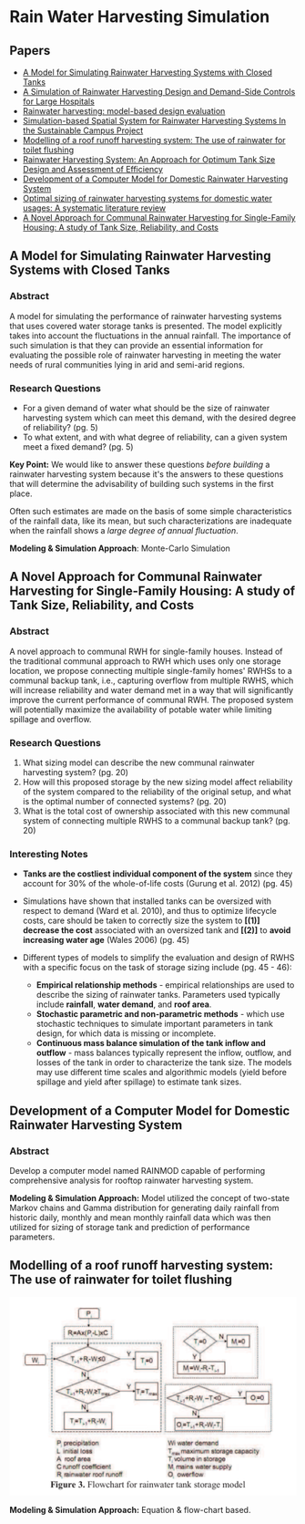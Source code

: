 # Rain Water Harvesting Simulation

## Papers
* [A Model for Simulating Rainwater Harvesting Systems with Closed Tanks](https://www.ircwash.org/sites/default/files/213.2-95MO-14785.pdf)
* [A Simulation of Rainwater Harvesting Design and Demand-Side Controls for Large Hospitals](https://www.researchgate.net/publication/325292766_A_Simulation_of_Rainwater_Harvesting_Design_and_Demand-Side_Controls_for_Large_Hospitals)
* [Rainwater harvesting: model-based design evaluation](https://www.researchgate.net/publication/40895059_Rainwater_harvesting_Model-based_design_evaluation)
* [Simulation-based Spatial System for Rainwater Harvesting Systems In the Sustainable Campus Project](https://www.tandfonline.com/doi/pdf/10.3130/jaabe.11.213)
* [Modelling of a roof runoff harvesting system: The use of rainwater for toilet flushing](https://core.ac.uk/download/pdf/12042821.pdf)
* [Rainwater Harvesting System: An Approach for Optimum Tank Size Design and Assessment of Efficiency](https://cs-people.bu.edu/papon/pdfs/2017_STK_MTIP.pdf)
* [Development of a Computer Model for Domestic Rainwater Harvesting System](https://www.ijert.org/research/development-of-a-computer-model-for-domestic-rainwater-harvesting-system-IJERTV4IS090312.pdf)
* [Optimal sizing of rainwater harvesting systems for domestic water usages: A systematic literature review](https://www.sciencedirect.com/science/article/pii/S2590289X20300049)
* [A Novel Approach for Communal Rainwater Harvesting for Single-Family Housing: A study of Tank Size, Reliability, and Costs](https://vtechworks.lib.vt.edu/bitstream/handle/10919/97580/Semaan_M_D_2020.pdf?sequence=1&isAllowed=y)

## A Model for Simulating Rainwater Harvesting Systems with Closed Tanks

### Abstract
A model for simulating the performance of rainwater harvesting systems that uses covered water storage tanks is presented. The model explicitly takes into account the fluctuations in the annual rainfall. The importance of such simulation is that they can provide an essential information for evaluating the possible role of rainwater harvesting in meeting the water needs of rural communities lying in arid and semi-arid regions.

### Research Questions
* For a given demand of water what should be the size of rainwater
harvesting system which can meet this demand, with the desired degree of
reliability? (pg. 5)
* To what extent, and with what
degree of reliability, can a given system meet a fixed demand? (pg. 5)

**Key Point:** We would like to answer these questions *before building* a
rainwater harvesting system because it's the answers to these questions that will determine the advisability of building such systems in the first place.

Often such estimates are made on the basis of some simple characteristics of the rainfall data, like its mean, but such characterizations are inadequate when the rainfall shows a *large degree of annual fluctuation*.

**Modeling & Simulation Approach**: Monte-Carlo Simulation

## A Novel Approach for Communal Rainwater Harvesting for Single-Family Housing: A study of Tank Size, Reliability, and Costs

### Abstract
A novel approach to communal RWH for single-family houses. Instead of the traditional communal approach to RWH which uses only one storage location, we propose connecting multiple single-family homes' RWHSs to a communal backup tank, i.e., capturing overflow from multiple RWHS, which will increase reliability and water demand met in a way that will significantly improve the current performance of communal RWH. The proposed system will potentially maximize the availability of potable water while limiting spillage and overflow.

### Research Questions
1. What sizing model can describe the new communal rainwater harvesting system? (pg. 20)
2. How will this proposed storage by the new sizing model affect reliability of the system compared to the reliability of the original setup, and what is the optimal number of connected systems? (pg. 20)
3. What is the total cost of ownership associated with this new communal system of connecting multiple RWHS to a communal backup tank? (pg. 20)

### Interesting Notes
* **Tanks are the costliest individual component of the system** since they account for 30% of the whole-of-life costs (Gurung et al. 2012) (pg. 45)
* Simulations have shown that installed tanks can be oversized with respect to demand (Ward et al. 2010), and thus to optimize lifecycle costs, care should be taken to correctly size the system to **[(1)]** **decrease the cost** associated with an oversized
tank and **[(2)]** to **avoid increasing water age** (Wales 2006) (pg. 45)

* Different types of models to simplify the evaluation and design of RWHS with a specific focus on the task of
storage sizing include (pg. 45 - 46):
  * **Empirical relationship methods** - empirical relationships are used to describe the sizing of rainwater tanks. Parameters used typically
include **rainfall**, **water demand**, and **roof area**.
  * **Stochastic parametric and non-parametric methods** - which use stochastic techniques to simulate important parameters in tank design, for which data is missing or incomplete.
  * **Continuous mass balance simulation of the tank inflow and outflow** - mass balances typically represent the inflow, outflow, and losses of the tank in order to characterize the tank size. The models may use different time scales and algorithmic models (yield before spillage and yield after spillage) to estimate tank sizes.

## Development of a Computer Model for Domestic Rainwater Harvesting System

### Abstract
Develop a computer model named RAINMOD capable of performing comprehensive analysis for rooftop rainwater
harvesting system.

**Modeling & Simulation Approach:** Model utilized the concept of two-state Markov chains and Gamma distribution for generating daily rainfall from historic daily, monthly and mean monthly rainfall data which was then utilized for sizing of storage tank and prediction of performance parameters.

## Modelling of a roof runoff harvesting system: The use of rainwater for toilet flushing

![Flowchart for rainwater tank storage model](rainwater-tank-storage-model.png)

**Modeling & Simulation Approach:** Equation & flow-chart based.
